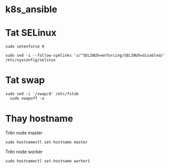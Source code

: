 # k8s_ansible
# Tat SELinux
```
sudo setenforce 0

sudo sed -i --follow-symlinks 's/^SELINUX=enforcing/SELINUX=disabled/' /etc/sysconfig/selinux
```
# Tat swap
```
sudo sed -i '/swap/d' /etc/fstab
  sudo swapoff -a
```

# Thay hostname
Trên node master

`sudo hostnamectl set-hostname master`

Trên node worker

`sudo hostnamectl set-hostname worker1`
